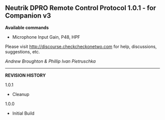 ## Neutrik DPRO Remote Control Protocol 1.0.1 - for Companion v3

**Available commands**

- Microphone Input Gain, P48, HPF

Please visit http://discourse.checkcheckonetwo.com for help, discussions, suggestions, etc.

_Andrew Broughton & Phillip Ivan Pietruschka_

---

**REVISION HISTORY**

1.0.1

- Cleanup

1.0.0

- Initial Build

